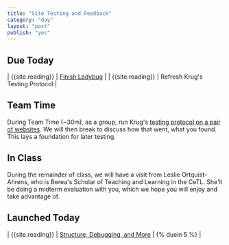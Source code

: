 ```yaml
---
title: "Site Testing and Feedback"
category: "day"
layout: "post"
publish: "yes"
---
```


## Due Today

| {{site.reading}} | [Finish Ladybug]({{site.todo}}/ma13/) |
| {{site.reading}} | Refresh Krug's Testing Protocol |

## Team Time

During Team Time (~30m), as a group, run Krug's [testing protocol on a pair of websites]({{site.todo}}/ml1/). We will then break to discuss how that went, what you found. This lays a foundation for later testing.

## In Class

During the remainder of class, we will have a visit from Leslie Ortquist-Ahrens, who is Berea's Scholar of Teaching and Learning in the CeTL. She'll be doing a midterm evaluation with you, which we hope you will enjoy and take advantage of.

## Launched Today

| {{site.reading}} | [Structure, Debugging, and More]({{site.todo}}/ja10/) | {% duein 5 %} |